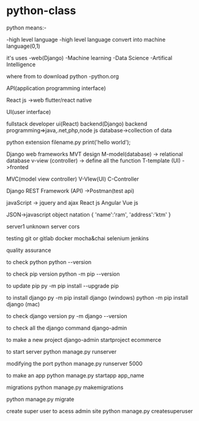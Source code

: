# python-class

python means:-

-high level language
-high level language convert into machine language(0,1)

it's uses
-web(Django)
-Machine learning
-Data Science
-Artifical Intelligence


where from to download python
-python.org

API(application programming interface)

React js ->web
flutter/react native

UI(user interface)

fullstack developer
ui(React)
backend(Django)
backend programming=>java,.net,php,node js
database->collection of data


python extension
filename.py
print('hello world');


Django
web frameworks
MVT design
M-model(database) -> relational database
v-view (controller) -> define all the function
T-template (UI) ->fronted

MVC(model view controller)
V-VIew(UI)
C-Controller





Django REST Framework (API) ->Postman(test api)

javaScript -> jquery and ajax
                      React js
                      Angular
                      Vue js

JSON->javascript object natation
{
'name':'ram',
'address':'ktm'
}



server1
unknown server
cors


testing
git or gitlab
docker
mocha&chai
selenium
jenkins



quality assurance




to check python
python --version

to check pip version
python -m pip --version



to update pip
py -m pip install --upgrade pip


to install django
py -m pip install django  (windows)
python -m pip install django (mac)



to check django version
py -m django --version


to check all the django command
django-admin


to make a new project
django-admin startproject ecommerce


to start server
python manage.py runserver


modifying the port
python manage.py runserver 5000


to make an app
python manage.py startapp app_name



migrations
python manage.py makemigrations

python manage.py migrate



create super user to acess admin site
python manage.py createsuperuser



